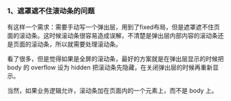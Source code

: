 ### 1、遮罩遮不住滚动条的问题
有这样一个需求：需要手动写一个弹出层，用到了fixed布局，但是遮罩遮不住页面的滚动条。这时候滚动条很容易造成误解，不清楚是弹出层内部内容的滚动条还是页面的滚动条，所以就需要处理滚动条。

看了很多，但是觉得如果是全屏的滚动条，最好的方案就是在弹出层显示的时候把 body 的 overflow 设为 hidden 把滚动条先隐藏，在关闭弹出层的时候再重新显示。

当然，如果业务逻辑允许，滚动条加在页面内的一个元素上，而不是 body 上。
